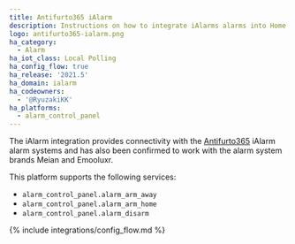 ```yaml
---
title: Antifurto365 iAlarm
description: Instructions on how to integrate iAlarms alarms into Home Assistant.
logo: antifurto365-ialarm.png
ha_category:
  - Alarm
ha_iot_class: Local Polling
ha_config_flow: true
ha_release: '2021.5'
ha_domain: ialarm
ha_codeowners:
  - '@RyuzakiKK'
ha_platforms:
  - alarm_control_panel
---
```


The iAlarm integration provides connectivity with the [Antifurto365](https://www.antifurtocasa365.it/) iAlarm alarm systems and has also been confirmed to work with the alarm system brands Meian and Emooluxr.

This platform supports the following services:

- `alarm_control_panel.alarm_arm_away`
- `alarm_control_panel.alarm_arm_home`
- `alarm_control_panel.alarm_disarm`

{% include integrations/config_flow.md %}
